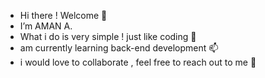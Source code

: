 - Hi there ! Welcome 👋 
- I’m AMAN A.
- What i do is very simple ! just like coding 💞️ 
- am currently learning back-end development 📫
- i would love to collaborate , feel free to reach out to me 👀


